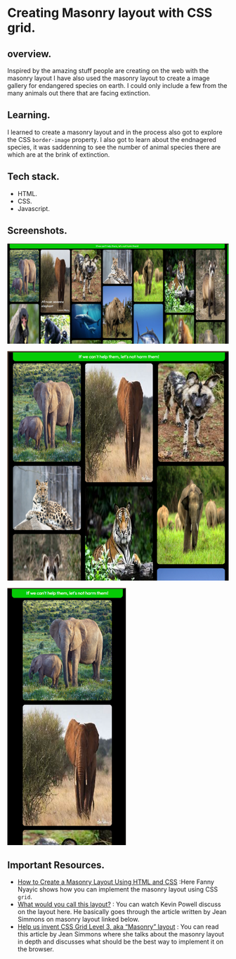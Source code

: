# Creating Masonry layout with CSS grid.

## overview.
Inspired by the amazing stuff people are creating on the web with the masonry layout I have also used the masonry layout to create a image gallery for endangered species on earth. I could only include a few from the many animals out there that are facing extinction.

## Learning.
I learned to create a masonry layout and in the process also got to explore the CSS `border-image` property. I also got to learn about the endnagered species, it was saddenning to see the number of animal species there are which are at the brink of extinction.

## Tech stack.
- HTML.
- CSS.
- Javascript.

## Screenshots.
![](images/screenshot.png)

![](images/screenshot_medium.png)

![](images/screenshot_small.png)

## Important Resources.
- [How to Create a Masonry Layout Using HTML and CSS](https://www.freecodecamp.org/news/how-to-create-a-mansory-layout-using-html-and-css/) :Here Fanny Nyayic shows how you can implement the masonry layout using CSS `grid`.
- [What would you call this layout?](https://www.youtube.com/watch?v=azs0xtt_tJc&t=1090s&ab_channel=KevinPowell) : You can watch Kevin Powell discuss on the layout here. He basically goes through the article written by Jean Simmons on masonry layout linked below.
- [Help us invent CSS Grid Level 3, aka “Masonry” layout](https://webkit.org/blog/15269/help-us-invent-masonry-layouts-for-css-grid-level-3/) : You can read this article by Jean Simmons where she talks about the masonry layout in depth and discusses what should be the best way to implement it on the browser.
